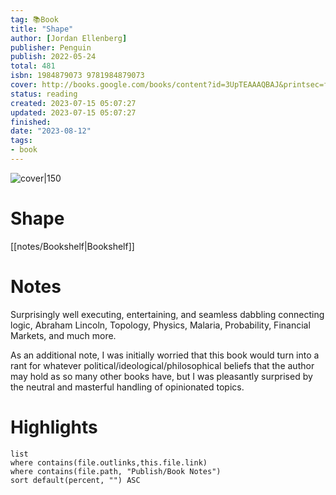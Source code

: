 ```yaml
---
tag: 📚Book
title: "Shape"
author: [Jordan Ellenberg]
publisher: Penguin
publish: 2022-05-24
total: 481
isbn: 1984879073 9781984879073
cover: http://books.google.com/books/content?id=3UpTEAAAQBAJ&printsec=frontcover&img=1&zoom=1&edge=curl&source=gbs_api
status: reading
created: 2023-07-15 05:07:27
updated: 2023-07-15 05:07:27
finished: 
date: "2023-08-12"
tags:
- book
---
```


![cover|150](http://books.google.com/books/content?id=3UpTEAAAQBAJ&printsec=frontcover&img=1&zoom=1&edge=curl&source=gbs_api)

# Shape

[[notes/Bookshelf|Bookshelf]]

# Notes

Surprisingly well executing, entertaining, and seamless dabbling connecting logic, Abraham Lincoln, Topology, Physics, Malaria, Probability, Financial Markets, and much more.

As an additional note, I was initially worried that this book would turn into a rant for whatever political/ideological/philosophical beliefs that the author may hold as so many other books have, but I was pleasantly surprised by the neutral and masterful handling of opinionated topics.

# Highlights
```dataview  
list
where contains(file.outlinks,this.file.link)
where contains(file.path, "Publish/Book Notes")
sort default(percent, "") ASC
```